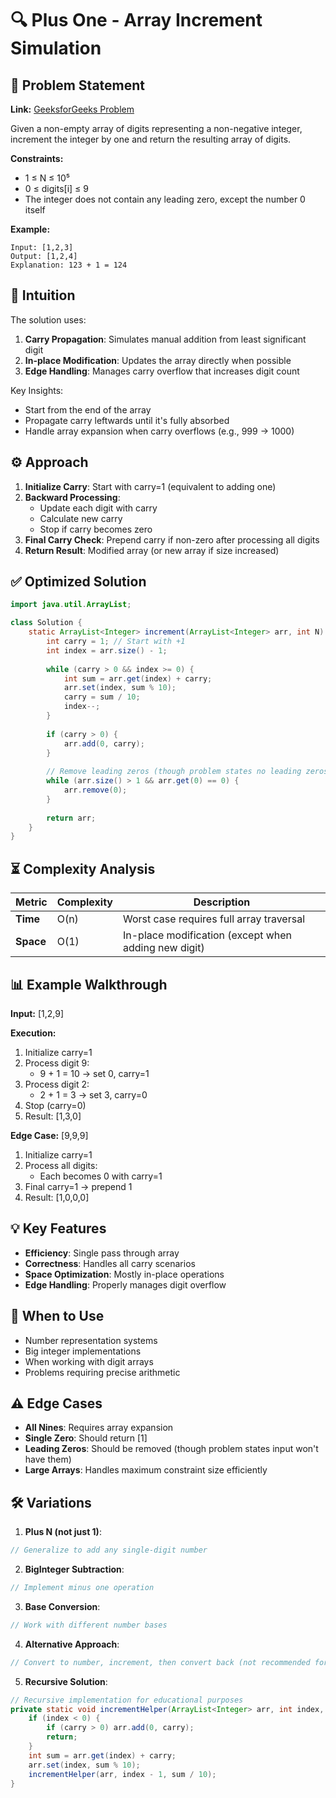 # 🔍 Plus One - Array Increment Simulation

## 📜 Problem Statement
**Link:** [GeeksforGeeks Problem](https://www.geeksforgeeks.org/problems/plus-one/1?page=3&company=Google&sortBy=latest)

Given a non-empty array of digits representing a non-negative integer, increment the integer by one and return the resulting array of digits.

**Constraints:**
- 1 ≤ N ≤ 10⁵
- 0 ≤ digits[i] ≤ 9
- The integer does not contain any leading zero, except the number 0 itself

**Example:**
```text
Input: [1,2,3]
Output: [1,2,4]
Explanation: 123 + 1 = 124
```

## 🧠 Intuition
The solution uses:
1. **Carry Propagation**: Simulates manual addition from least significant digit
2. **In-place Modification**: Updates the array directly when possible
3. **Edge Handling**: Manages carry overflow that increases digit count

Key Insights:
- Start from the end of the array
- Propagate carry leftwards until it's fully absorbed
- Handle array expansion when carry overflows (e.g., 999 → 1000)

## ⚙️ Approach
1. **Initialize Carry**: Start with carry=1 (equivalent to adding one)
2. **Backward Processing**:
   - Update each digit with carry
   - Calculate new carry
   - Stop if carry becomes zero
3. **Final Carry Check**: Prepend carry if non-zero after processing all digits
4. **Return Result**: Modified array (or new array if size increased)

## ✅ Optimized Solution
```java
import java.util.ArrayList;

class Solution {
    static ArrayList<Integer> increment(ArrayList<Integer> arr, int N) {
        int carry = 1; // Start with +1
        int index = arr.size() - 1;
        
        while (carry > 0 && index >= 0) {
            int sum = arr.get(index) + carry;
            arr.set(index, sum % 10);
            carry = sum / 10;
            index--;
        }
        
        if (carry > 0) {
            arr.add(0, carry);
        }
        
        // Remove leading zeros (though problem states no leading zeros in input)
        while (arr.size() > 1 && arr.get(0) == 0) {
            arr.remove(0);
        }
        
        return arr;
    }
}
```

## ⏳ Complexity Analysis
| Metric          | Complexity | Description |
|-----------------|------------|-------------|
| **Time**        | O(n)       | Worst case requires full array traversal |
| **Space**       | O(1)       | In-place modification (except when adding new digit) |

## 📊 Example Walkthrough
**Input:** [1,2,9]

**Execution:**
1. Initialize carry=1
2. Process digit 9:
   - 9 + 1 = 10 → set 0, carry=1
3. Process digit 2:
   - 2 + 1 = 3 → set 3, carry=0
4. Stop (carry=0)
5. Result: [1,3,0]

**Edge Case:** [9,9,9]
1. Initialize carry=1
2. Process all digits:
   - Each becomes 0 with carry=1
3. Final carry=1 → prepend 1
4. Result: [1,0,0,0]

## 💡 Key Features
- **Efficiency**: Single pass through array
- **Correctness**: Handles all carry scenarios
- **Space Optimization**: Mostly in-place operations
- **Edge Handling**: Properly manages digit overflow

## 🚀 When to Use
- Number representation systems
- Big integer implementations
- When working with digit arrays
- Problems requiring precise arithmetic

## ⚠️ Edge Cases
- **All Nines**: Requires array expansion
- **Single Zero**: Should return [1]
- **Leading Zeros**: Should be removed (though problem states input won't have them)
- **Large Arrays**: Handles maximum constraint size efficiently

## 🛠 Variations
1. **Plus N (not just 1)**:
```java
// Generalize to add any single-digit number
```

2. **BigInteger Subtraction**:
```java
// Implement minus one operation
```

3. **Base Conversion**:
```java
// Work with different number bases
```

4. **Alternative Approach**:
```java
// Convert to number, increment, then convert back (not recommended for large N)
```

5. **Recursive Solution**:
```java
// Recursive implementation for educational purposes
private static void incrementHelper(ArrayList<Integer> arr, int index, int carry) {
    if (index < 0) {
        if (carry > 0) arr.add(0, carry);
        return;
    }
    int sum = arr.get(index) + carry;
    arr.set(index, sum % 10);
    incrementHelper(arr, index - 1, sum / 10);
}
```